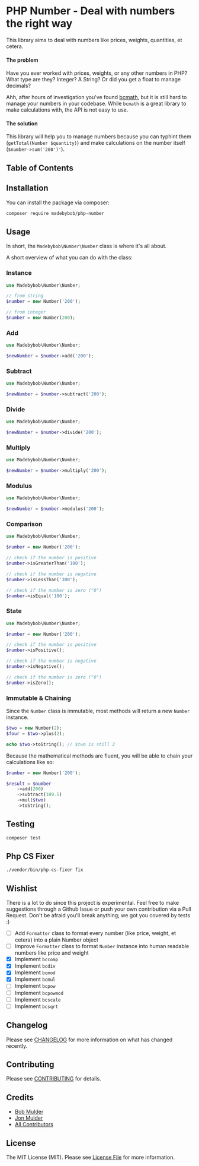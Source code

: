 # PHP Number - Deal with numbers the right way

This library aims to deal with numbers like prices, weights, quantities, et cetera.

#### The problem
Have you ever worked with prices, weights, or any other numbers in PHP? What type are they? Integer? A String? Or did you get a float to manage decimals?

Ahh, after hours of investigation you've found [bcmath](https://www.php.net/manual/en/book.bc.php), but it is still hard to manage your numbers in your codebase. While `bcmath` is a great library to make calculations with, the API is not easy to use.

#### The solution
This library will help you to manage numbers because you can typhint them (`getTotal(Number $quantity)`) and make calculations on the number itself (`$number->sum('200')'`).

## Table of Contents



## Installation

You can install the package via composer:

```bash
composer require madebybob/php-number
```

## Usage

In short, the `Madebybob\Number\Number` class is where it's all about.

A short overview of what you can do with the class:

### Instance

``` php
use Madebybob\Number\Number;

// from string
$number = new Number('200');

// from integer
$number = new Number(200);
```

### Add

``` php
use Madebybob\Number\Number;

$newNumber = $number->add('200');
```

### Subtract

``` php
use Madebybob\Number\Number;

$newNumber = $number->subtract('200');
```

### Divide

``` php
use Madebybob\Number\Number;

$newNumber = $number->divide('200');
```

### Multiply

``` php
use Madebybob\Number\Number;

$newNumber = $number->multiply('200');
```

### Modulus

``` php
use Madebybob\Number\Number;

$newNumber = $number->modulus('200');
```

### Comparison

``` php
use Madebybob\Number\Number;

$number = new Number('200');

// check if the number is positive
$number->isGreaterThan('100');

// check if the number is negative
$number->isLessThan('300');

// check if the number is zero ("0")
$number->isEqual('100');
```

### State

``` php
use Madebybob\Number\Number;

$number = new Number('200');

// check if the number is positive
$number->isPositive();

// check if the number is negative
$number->isNegative();

// check if the number is zero ("0")
$number->isZero();
```

### Immutable & Chaining

Since the `Number` class is immutable, most methods will return a new `Number` instance.

``` php
$two = new Number(2);
$four = $two->plus(2);

echo $two->toString(); // $two is still 2
```

Because the mathematical methods are fluent, you will be able to chain your calculations like so:

``` php
$number = new Number('200');

$result = $number
    ->add(200)
    ->subtract(109.5)
    ->mul($two)
    ->toString();
```

## Testing

``` bash
composer test
```

## Php CS Fixer
```` bash
./vendor/bin/php-cs-fixer fix
````

## Wishlist

There is a lot to do since this project is experimental. Feel free to make suggestions through a Github Issue or push your own contribution via a Pull Request. Don't be afraid you'll break anything; we got you covered by tests :)

- [ ] Add `Formatter` class to format every number (like price, weight, et cetera) into a plain Number object
- [ ] Improve `Formatter` class to format `Number` instance into human readable numbers like price and weight
- [x] Implement `bccomp`
- [x] Implement `bcdiv`
- [x] Implement `bcmod`
- [x] Implement `bcmul`
- [ ] Implement `bcpow`
- [ ] Implement `bcpowmod`
- [ ] Implement `bcscale`
- [ ] Implement `bcsqrt`

## Changelog

Please see [CHANGELOG](CHANGELOG.md) for more information on what has changed recently.

## Contributing

Please see [CONTRIBUTING](.github/CONTRIBUTING.md) for details.

## Credits

- [Bob Mulder](https://github.com/bobmulder)
- [Jon Mulder](https://github.com/jonmldr)
- [All Contributors](../../contributors)

## License

The MIT License (MIT). Please see [License File](LICENSE.md) for more information.
